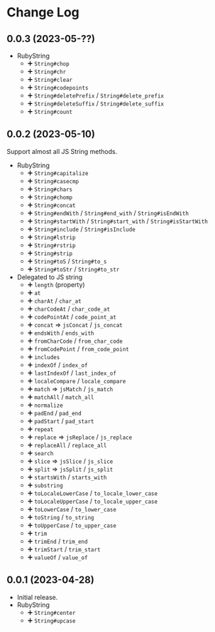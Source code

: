 # Change Log

## 0.0.3 (2023-05-??)

- RubyString
  - ➕ `String#chop`
  - ➕ `String#chr`
  - ➕ `String#clear`
  - ➕ `String#codepoints`
  - ➕ `String#deletePrefix` / `String#delete_prefix`
  - ➕ `String#deleteSuffix` / `String#delete_suffix`
  - ➕ `String#count`

## 0.0.2 (2023-05-10)

Support almost all JS String methods.

- RubyString
  - ➕ `String#capitalize`
  - ➕ `String#casecmp`
  - ➕ `String#chars`
  - ➕ `String#chomp`
  - ➕ `String#concat`
  - ➕ `String#endWith` / `String#end_with` / `String#isEndWith`
  - ➕ `String#startWith` / `String#start_with` / `String#isStartWith`
  - ➕ `String#include` / `String#isInclude`
  - ➕ `String#lstrip`
  - ➕ `String#rstrip`
  - ➕ `String#strip`
  - ➕ `String#toS` / `String#to_s`
  - ➕ `String#toStr` / `String#to_str`
- Delegated to JS string
  - ➕ `length` (property)
  - ➕ `at`
  - ➕ `charAt` / `char_at`
  - ➕ `charCodeAt` / `char_code_at`
  - ➕ `codePointAt` / `code_point_at`
  - ➕ `concat` => `jsConcat` / `js_concat`
  - ➕ `endsWith` / `ends_with`
  - ➕ `fromCharCode` / `from_char_code`
  - ➕ `fromCodePoint` / `from_code_point`
  - ➕ `includes`
  - ➕ `indexOf` / `index_of`
  - ➕ `lastIndexOf` / `last_index_of`
  - ➕ `localeCompare` / `locale_compare`
  - ➕ `match` => `jsMatch` / `js_match`
  - ➕ `matchAll` / `match_all`
  - ➕ `normalize`
  - ➕ `padEnd` / `pad_end`
  - ➕ `padStart` / `pad_start`
  - ➕ `repeat`
  - ➕ `replace` => `jsReplace` / `js_replace`
  - ➕ `replaceAll` / `replace_all`
  - ➕ `search`
  - ➕ `slice` => `jsSlice` / `js_slice`
  - ➕ `split` => `jsSplit` / `js_split`
  - ➕ `startsWith` / `starts_with`
  - ➕ `substring`
  - ➕ `toLocaleLowerCase` / `to_locale_lower_case`
  - ➕ `toLocaleUpperCase` / `to_locale_upper_case`
  - ➕ `toLowerCase` / `to_lower_case`
  - ➕ `toString` / `to_string`
  - ➕ `toUpperCase` / `to_upper_case`
  - ➕ `trim`
  - ➕ `trimEnd` / `trim_end`
  - ➕ `trimStart` / `trim_start`
  - ➕ `valueOf` / `value_of`

## 0.0.1 (2023-04-28)

- Initial release.
- RubyString
  - ➕ `String#center`
  - ➕ `String#upcase`
